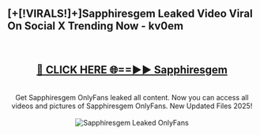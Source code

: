 <h2>[+[!VIRALS!]+]Sapphiresgem Leaked Video Viral On Social X Trending Now - kv0em</h2>
<br>
<div align="center">
<h2><a href="https://libra.edu.pl?Sapphiresgem" rel="nofollow">🔴 CLICK HERE 🌐==►► Sapphiresgem</a></h2>
<br>
Get Sapphiresgem OnlyFans leaked all content. Now you can access all videos and pictures of Sapphiresgem OnlyFans. New Updated Files 2025!
<br>
<br>
<a href="https://libra.edu.pl?Sapphiresgem" rel="nofollow" data-target="animated-image.originalLink"><img src="https://i.ibb.co.com/WyWwxjT/player-gif2.gif" alt="Sapphiresgem Leaked OnlyFans" style="max-width: 100%; display: inline-block;" data-target="animated-image.originalImage"></a>
</div>
<br>